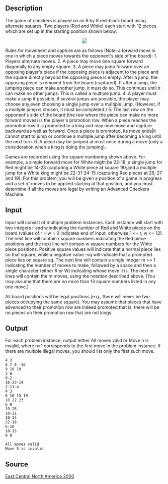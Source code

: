 <h2>Description</h2><p>The game of checkers is played on an 8 by 8 red-black board using alternate squares. Two players (Red and White) each start with 12 pieces which are set up in the starting position shown below:
</p><center><img src="images/1643_1.jpg"></center><p>
</p>Rules for movement and capture are as follows (Note: a forward move is one in which a piece moves towards the opponent's side of the board):
1. Players alternate moves.
2. A piece may move one square forward diagonally to any empty square.
3. A piece may jump forward over an opposing player's piece if the opposing piece is adjacent to the piece and the square directly beyond the opposing piece is empty. After a jump, the opposing piece is removed from the board (captured). If after a jump, the jumping piece can make another jump, it must do so. This continues until it can make no other jumps. This is called a multiple jump.
4. A player must make a jump if possible. If several jumps are possible, the player may choose any,even choosing a single jump over a multiple jump. (However, if a multiple jump is chosen, it must be completed.)
5. The last row on the opponent's side of the board (the row where the piece can make no more forward moves) is the player's promotion row. When a piece reaches the promotion row it is promoted to a king and may now move and capture backward as well as forward. Once a piece is promoted, its move ends|it cannot start to jump or continue a multiple jump after becoming a king until the next turn.
6. A piece may be jumped at most once during a move (only a consideration when a king is doing the jumping).

Games are recorded using the square numbering shown above. For example, a simple forward move for White might be 22-18; a single jump for Red might be 14-23 (capturing a White piece at square 18);and a multiple jump for a White king might be 22-31-24-15 (capturing Red pieces at 26, 27 and 19).
For this problem, you will be given a position of a game in progress and a set of moves to be applied starting at that position, and you must determine if all the moves are legal by writing an Advanced Checkers Machine.<h2>Input</h2><p>Input will consist of multiple problem instances. Each instance will start with two integers r and w,indicating the number of Red and White pieces on the board (values of r = w = 0 indicates end of input, otherwise 1 &lt;= r, w &lt;= 12). The next line will contain r square numbers indicating the Red piece positions and the next line will contain w square numbers for the White piece positions. Positive square values will indicate that a normal piece lies on that square, while a negative value -sq will indicate that a promoted piece lies on square sq. The next line will contain a single integer m &gt;= 1 indicating the number of moves to make, followed by a space and then a single character (either R or W) indicating whose move it is. The next m lines will contain the m moves, using the notation described above. (You may assume that there are no more than 13 square numbers listed in any one move.)
</p>All board positions will be legal positions (e.g., there will never be two pieces occupying the same square). You may assume that pieces that have advanced to their promotion row are indeed promoted;that is, there will be no pieces on their promotion row that are not kings.<h2>Output</h2><p>For each problem instance, output either All moves valid or Move n is invalid, where n=1 corresponds to the first move in the problem instance. If there are multiple illegal moves, you should list only the first such move.</p><pre><code class="language-input1">4 3
6 7 8 -16
9 18 19
3 W
9-2
16-23-14
2-11-4
4 3
6 10 15 19
18 22 23
6 R
19-26
18-11
10-14
22-18
6-10
10-15
0 0</code></pre><pre><code class="language-output1">All moves valid
Move 5 is invalid</code></pre><h2>Source</h2><a href="searchproblem?field=source&amp;key=East+Central+North+America+2000">East Central North America 2000</a>